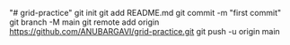 "# grid-practice"  git init git add README.md git commit -m "first commit" git branch -M main git remote add origin https://github.com/ANUBARGAVI/grid-practice.git git push -u origin main
